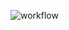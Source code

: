 ![workflow](https://github.com/<joannekennnedy/<RepositoryName>/actions/workflows/main.yml/badge.svg)
